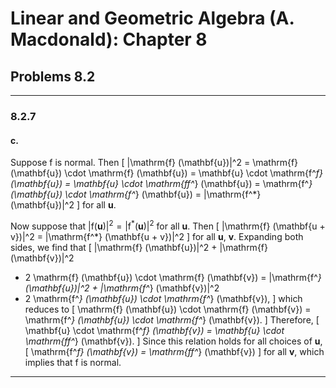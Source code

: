 Linear and Geometric Algebra (A. Macdonald): Chapter 8
======================================================

## Problems 8.2

-------------------------------------------------------------------------------

### 8.2.7

#### c.

Suppose $\mathrm{f}$ is normal. Then
\[
|\mathrm{f} (\mathbf{u})|^2
= \mathrm{f} (\mathbf{u}) \cdot \mathrm{f} (\mathbf{u})
= \mathbf{u} \cdot \mathrm{f^*f} (\mathbf{u})
= \mathbf{u} \cdot \mathrm{ff^*} (\mathbf{u})
= \mathrm{f^*} (\mathbf{u}) \cdot \mathrm{f^*} (\mathbf{u})
= |\mathrm{f^*} (\mathbf{u})|^2
\]
for all $\mathbf{u}$.

Now suppose that $|\mathrm{f} (\mathbf{u})|^2 = |\mathrm{f^*} (\mathbf{u})|^2$
for all $\mathbf{u}$. Then
\[
|\mathrm{f} (\mathbf{u + v})|^2 = |\mathrm{f^*} (\mathbf{u + v})|^2
\]
for all $\mathbf{u}$, $\mathbf{v}$. Expanding both sides, we find that
\[
|\mathrm{f} (\mathbf{u})|^2 + |\mathrm{f} (\mathbf{v})|^2
+ 2 \mathrm{f} (\mathbf{u}) \cdot \mathrm{f} (\mathbf{v})
=
|\mathrm{f^*} (\mathbf{u})|^2 + |\mathrm{f^*} (\mathbf{v})|^2
+ 2 \mathrm{f^*} (\mathbf{u}) \cdot \mathrm{f^*} (\mathbf{v}),
\]
which reduces to
\[
\mathrm{f} (\mathbf{u}) \cdot \mathrm{f} (\mathbf{v})
= \mathrm{f^*} (\mathbf{u}) \cdot \mathrm{f^*} (\mathbf{v}).
\]
Therefore,
\[
\mathbf{u} \cdot \mathrm{f^*f} (\mathbf{v})
= \mathbf{u} \cdot \mathrm{ff^*} (\mathbf{v}).
\]
Since this relation holds for all choices of $\mathbf{u}$,
\[
\mathrm{f^*f} (\mathbf{v}) = \mathrm{ff^*} (\mathbf{v})
\]
for all $\mathbf{v}$, which implies that $\mathrm{f}$ is normal.

-------------------------------------------------------------------------------
